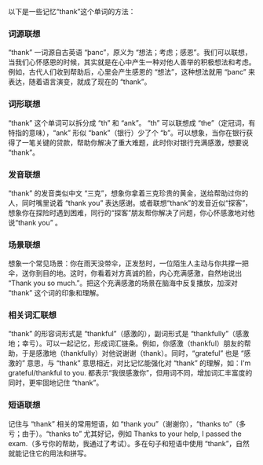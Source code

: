 以下是一些记忆“thank”这个单词的方法：

### 词源联想
“thank” 一词源自古英语 “þanc”，原义为 “想法；考虑；感恩”。我们可以联想，当我们心怀感恩的时候，其实就是在心中产生一种对他人善举的积极想法和考虑。例如，古代人们收到帮助后，心里会产生感恩的 “想法”，这种想法就用 “þanc” 来表达，随着语言演变，就成了现在的 “thank”。

### 词形联想
“thank” 这个单词可以拆分成 “th” 和 “ank”。 “th” 可以联想成 “the”（定冠词，有特指的意味），“ank” 形似 “bank”（银行）少了个 “b”。可以想象，当你在银行获得了一笔关键的贷款，帮助你解决了重大难题，此时你对银行充满感激，想要说 “thank”。

### 发音联想
“thank” 的发音类似中文 “三克”，想象你拿着三克珍贵的黄金，送给帮助过你的人，同时嘴里说着 “thank you” 表达感谢。或者联想“thank”的发音近似“探客”，想象你在探险时遇到困难，同行的“探客”朋友帮你解决了问题，你心怀感激地对他说“thank you” 。

### 场景联想
想象一个常见场景：你在雨天没带伞，正发愁时，一位陌生人主动与你共撑一把伞，送你到目的地。这时，你看着对方真诚的脸，内心充满感激，自然地说出 “Thank you so much.”。把这个充满感激的场景在脑海中反复播放，加深对 “thank” 这个词的印象和理解。

### 相关词汇联想
“thank” 的形容词形式是 “thankful”（感激的），副词形式是 “thankfully”（感激地；幸亏）。可以一起记忆，形成词汇链条。例如，你感激（thankful）朋友的帮助，于是感激地（thankfully）对他说谢谢（thank）。同时，“grateful” 也是 “感激的” 意思，与 “thank” 意思相近，对比记忆能强化对 “thank” 的理解，如：I'm grateful/thankful to you. 都表示“我很感激你”，但用词不同，增加词汇丰富度的同时，更牢固地记住 “thank”。

### 短语联想
记住与 “thank” 相关的常用短语，如 “thank you”（谢谢你），“thanks to”（多亏；由于）。“thanks to” 尤其好记，例如 Thanks to your help, I passed the exam.（多亏你的帮助，我通过了考试）。多在句子和短语中使用 “thank”，自然就能记住它的用法和拼写。 